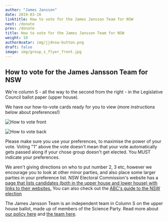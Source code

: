 ```yaml
---
author: "James Jansson"
date: 2019-03-16
linktitle: How to vote for the James Jansson Team for NSW
next: /donate
prev: /donate
title: How to vote for the James Jansson Team for NSW
weight: 10
authorAvatar: img/jj4nsw-button.png
draft: false
image: img/group_s_flyer_front.jpg
---
```


## How to vote for the James Jansson Team for NSW

We're column S - all the way to the second from the right - in the Legislative Council ballot paper (upper house). 

We have our how-to-vote cards ready for you to view (more instructions below about preferences!) 

![How to vote front](/img/group_s_flyer_front.jpg "How to vote front")

![How to vote back](/img/group_s_flyer_back.jpg "How to vote back")

Please make sure you use your preferences, to maximise the power of your vote. Voting "1" above the vote doesn't mean that your vote automatically gets passed along if your chose group doesn't get elected. You MUST indicate your preferences. 

We aren't giving directions on who to put number 2, 3 etc, however we encourage you to look at other minor parties, and also place some larger parties in your preference list. 
NSW Electoral Commission's website has a [page that lists candidates (both in the upper house and lower house) with links to their websites.](https://candidates.elections.nsw.gov.au/#)
You can also check out the [ABC's guide to the NSW election](https://www.abc.net.au/news/elections/nsw/2019/guide/legislative-council-ballot/)

The James Jansson Team is an independent team in Column S on the upper house ballot, made up of members of the Science Party. Read more about [our policy here](/) and [the team here](/about).

